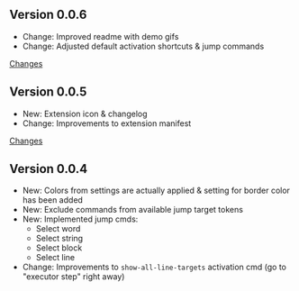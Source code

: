 ## Version 0.0.6

- Change: Improved readme with demo gifs
- Change: Adjusted default activation shortcuts & jump commands

[Changes](https://github.com/skafau/vscode-cursor-commander/compare/v0.0.5...v0.0.6)

## Version 0.0.5

- New: Extension icon & changelog
- Change: Improvements to extension manifest

[Changes](https://github.com/skafau/vscode-cursor-commander/compare/v0.0.4...v0.0.5)

## Version 0.0.4

- New: Colors from settings are actually applied & setting for border color has been added
- New: Exclude commands from available jump target tokens
- New: Implemented jump cmds:
  - Select word
  - Select string
  - Select block
  - Select line
- Change: Improvements to `show-all-line-targets` activation cmd (go to "executor step" right away)
